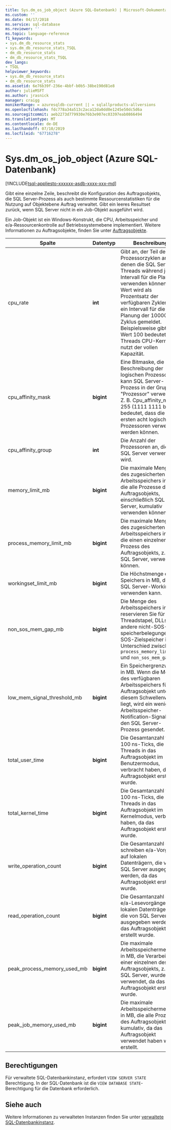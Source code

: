 ```yaml
---
title: Sys.dm_os_job_object (Azure SQL-Datenbank) | Microsoft-Dokumentation
ms.custom: ''
ms.date: 04/17/2018
ms.service: sql-database
ms.reviewer: ''
ms.topic: language-reference
f1_keywords:
- sys.dm_db_resource_stats
- sys.dm_db_resource_stats_TSQL
- dm_db_resource_stats
- dm_db_resource_stats_TSQL
dev_langs:
- TSQL
helpviewer_keywords:
- sys.dm_db_resource_stats
- dm_db_resource_stats
ms.assetid: 6e76b39f-236e-4bbf-b0b5-38be190d81e8
author: julieMSFT
ms.author: jrasnick
manager: craigg
monikerRange: = azuresqldb-current || = sqlallproducts-allversions
ms.openlocfilehash: fdc778a34a513c2aca12da0dd0e1245e50dc5d6a
ms.sourcegitcommit: aeb2273d779930e76b3e907ec03397eab0866494
ms.translationtype: MT
ms.contentlocale: de-DE
ms.lasthandoff: 07/10/2019
ms.locfileid: "67716278"
---
```

# <a name="sysdmosjobobject-azure-sql-database"></a>Sys.dm_os_job_object (Azure SQL-Datenbank)
[!INCLUDE[tsql-appliesto-xxxxxx-asdb-xxxx-xxx-md](../../includes/tsql-appliesto-xxxxxx-asdb-xxxx-xxx-md.md)]

Gibt eine einzelne Zeile, beschreibt die Konfiguration des Auftragsobjekts, die SQL Server-Prozess als auch bestimmte Ressourcenstatistiken für die Nutzung auf Objektebene Auftrag verwaltet. Gibt ein leeres Resultset zurück, wenn SQL Server nicht in ein Job-Objekt ausgeführt wird. 

Ein Job-Objekt ist ein Windows-Konstrukt, die CPU, Arbeitsspeicher und e/a-Ressourcenkontrolle auf Betriebssystemebene implementiert. Weitere Informationen zu Auftragsobjekte, finden Sie unter [Auftragsobjekte](/windows/desktop/ProcThread/job-objects). 
  
|Spalte|Datentyp|Beschreibung|  
|-------------|---------------|-----------------|  
|cpu_rate|**int**|Gibt an, der Teil der Prozessorzyklen an, denen die SQL Server-Threads während jedes Intervall für die Planung verwenden können. Der Wert wird als Prozentsatz der verfügbaren Zyklen in ein Intervall für die Planung der 10000-Zyklus gemeldet. Beispielsweise gibt der Wert 100 bedeutet, dass Threads CPU-Kerne nutzt der vollen Kapazität.|
|cpu_affinity_mask|**bigint**|Eine Bitmaske, die Beschreibung der logischen Prozessoren kann SQL Server-Prozess in der Gruppe "Prozessor" verwenden. Z. B. Cpu_affinity_mask 255 (1111 1111 binär) bedeutet, dass die ersten acht logische Prozessoren verwendet werden können.|
|cpu_affinity_group|**int**|Die Anzahl der Prozessoren an, die von SQL Server verwendet wird.|
|memory_limit_mb|**bigint**|Die maximale Menge des zugesicherten Arbeitsspeichers in MB, die alle Prozesse des Auftragsobjekts, einschließlich SQL Server, kumulativ verwenden können.| 
|process_memory_limit_mb |**bigint**|Die maximale Menge des zugesicherten Arbeitsspeichers in MB, die einen einzelner Prozess des Auftragsobjekts, z.B. SQL Server, verwenden können.|
|workingset_limit_mb |**bigint**|Die Höchstmenge des Speichers in MB, der das SQL Server-Workingset verwenden kann.|
|non_sos_mem_gap_mb|**bigint**|Die Menge des Arbeitsspeichers in MB, reservieren Sie für Threadstapel, DLLs und andere nicht-SOS-speicherbelegungen. SOS-Zielspeicher ist der Unterschied zwischen `process_memory_limit_mb` und `non_sos_mem_gap_mb`.| 
|low_mem_signal_threshold_mb|**bigint**|Ein Speichergrenzwert in MB. Wenn die Menge des verfügbaren Arbeitsspeichers für das Auftragsobjekt unter diesem Schwellenwert liegt, wird ein wenig Arbeitsspeicher-Notification-Signal an den SQL Server-Prozess gesendet. |
|total_user_time|**bigint**|Die Gesamtanzahl von 100 ns-Ticks, die Threads in das Auftragsobjekt im Benutzermodus, verbracht haben, da das Auftragsobjekt erstellt wurde. |
|total_kernel_time |**bigint**|Die Gesamtanzahl von 100 ns-Ticks, die Threads in das Auftragsobjekt im Kernelmodus, verbracht haben, da das Auftragsobjekt erstellt wurde. |
|write_operation_count |**bigint**|Die Gesamtanzahl der schreiben e/a-Vorgänge auf lokalen Datenträgern, die von SQL Server ausgegeben werden, da das Auftragsobjekt erstellt wurde. |
|read_operation_count |**bigint**|Die Gesamtanzahl der e/a-Lesevorgänge auf lokalen Datenträgern, die von SQL Server ausgegeben werden, da das Auftragsobjekt erstellt wurde. |
|peak_process_memory_used_mb|**bigint**|Die maximale Arbeitsspeichermenge in MB, die Verarbeitung einer einzelnen des Auftragsobjekts, z.B. SQL Server, wurde verwendet, da das Auftragsobjekt erstellt wurde.| 
|peak_job_memory_used_mb|**bigint**|Die maximale Arbeitsspeichermenge in MB, die alle Prozesse des Auftragsobjekts kumulativ, da das Auftragsobjekt verwendet haben wurde erstellt.|
  
## <a name="permissions"></a>Berechtigungen  
Für verwaltete SQL-Datenbankinstanz, erfordert `VIEW SERVER STATE` Berechtigung. In der SQL-Datenbank ist die `VIEW DATABASE STATE`-Berechtigung für die Datenbank erforderlich.  
 
## <a name="see-also"></a>Siehe auch  

Weitere Informationen zu verwalteten Instanzen finden Sie unter [verwaltete SQL-Datenbankinstanz](https://docs.microsoft.com/azure/sql-database/sql-database-managed-instance).
  

